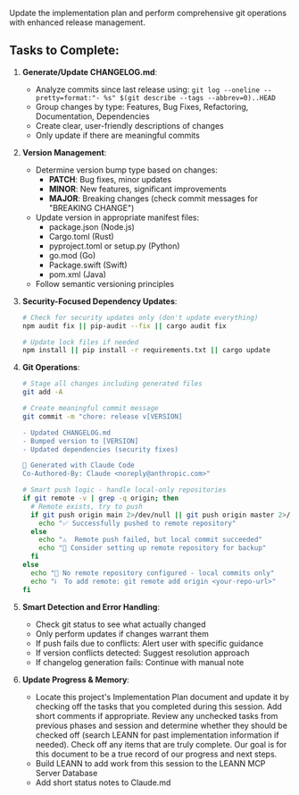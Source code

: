 Update the implementation plan and perform comprehensive git operations with enhanced release management.

## Tasks to Complete:

1. **Generate/Update CHANGELOG.md**:
   - Analyze commits since last release using: `git log --oneline --pretty=format:"- %s" $(git describe --tags --abbrev=0)..HEAD`
   - Group changes by type: Features, Bug Fixes, Refactoring, Documentation, Dependencies
   - Create clear, user-friendly descriptions of changes
   - Only update if there are meaningful commits

2. **Version Management**:
   - Determine version bump type based on changes:
     * **PATCH**: Bug fixes, minor updates
     * **MINOR**: New features, significant improvements  
     * **MAJOR**: Breaking changes (check commit messages for "BREAKING CHANGE")
   - Update version in appropriate manifest files:
     * package.json (Node.js)
     * Cargo.toml (Rust) 
     * pyproject.toml or setup.py (Python)
     * go.mod (Go)
     * Package.swift (Swift)
     * pom.xml (Java)
   - Follow semantic versioning principles

3. **Security-Focused Dependency Updates**:
   ```bash
   # Check for security updates only (don't update everything)
   npm audit fix || pip-audit --fix || cargo audit fix
   
   # Update lock files if needed
   npm install || pip install -r requirements.txt || cargo update
   ```

4. **Git Operations**:
   ```bash
   # Stage all changes including generated files
   git add -A
   
   # Create meaningful commit message
   git commit -m "chore: release v[VERSION]
   
   - Updated CHANGELOG.md
   - Bumped version to [VERSION]  
   - Updated dependencies (security fixes)
   
   🤖 Generated with Claude Code
   Co-Authored-By: Claude <noreply@anthropic.com>"
   
   # Smart push logic - handle local-only repositories
   if git remote -v | grep -q origin; then
     # Remote exists, try to push
     if git push origin main 2>/dev/null || git push origin master 2>/dev/null; then
       echo "✅ Successfully pushed to remote repository"
     else
       echo "⚠️  Remote push failed, but local commit succeeded"
       echo "📝 Consider setting up remote repository for backup"
     fi
   else
     echo "📝 No remote repository configured - local commits only"
     echo "ℹ️  To add remote: git remote add origin <your-repo-url>"
   fi
   ```

5. **Smart Detection and Error Handling**:
   - Check git status to see what actually changed
   - Only perform updates if changes warrant them
   - If push fails due to conflicts: Alert user with specific guidance
   - If version conflicts detected: Suggest resolution approach
   - If changelog generation fails: Continue with manual note

6. **Update Progress & Memory**:
   - Locate this project's Implementation Plan document and update it by checking off the tasks that you completed during this session. Add short comments if appropriate. Review any unchecked tasks from previous phases and session and determine whether they should be checked off (search LEANN for past implementation information if needed). Check off any items that are truly complete. Our goal is for this document to be a true record of our progress and next steps.
   - Build LEANN to add work from this session to the LEANN MCP Server Database
   - Add short status notes to Claude.md